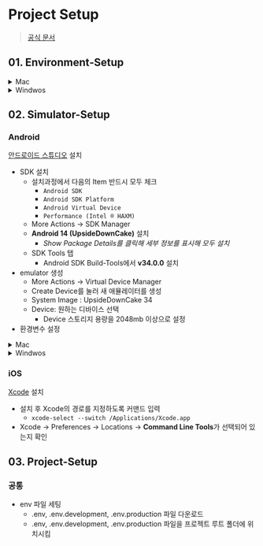 # Project Setup

> [공식 문서](https://reactnative.dev/docs/environment-setup?os=macos&platform=android)

## 01. Environment‐Setup

<details>
<summary>Mac</summary>

### 공통
- Node.js 설치
  - `brew install node`
- watchman 설치
  - `brew install watchman`

### Android
- OpenJDK 설치
  - `brew tap homebrew/cask-versions && brew install --cask zulu17`
- JAVA_HOME 환경변수 설정

```
echo 'export JAVA_HOME=/Library/Java/JavaVirtualMachines/zulu-17.jdk/Contents/Home' >> ~/.zshrc
source ~/.zshrc
```

### iOS
- CocoaPods 설치
  - `sudo gem install cocoapods`
 
---

</details>
<details>
<summary>Windwos</summary>

### 공통
- Chocolaty 설치
  - 관리자 권한으로 Powershell을 실행하고 다음의 커맨드 실행하여 설치
```
Set-ExecutionPolicy Bypass -Scope Process -Force; [System.Net.ServicePointManager]::SecurityProtocol = [System.Net.ServicePointManager]::SecurityProtocol -bor 3072; iex ((New-Object System.Net.WebClient).DownloadString('https://community.chocolatey.org/install.ps1'))
```

- Node.js 설치
  - `choco install node`
- watchman 설치
  - `choco install watchman`

### Android
- OpenJDK 설치
  - `choco install -y nodejs-lts microsoft-openjdk17`
- JAVA_HOME 환경변수 설정
  - `Chocolaty`로 설치한 경우 자동 설정

</details>

## 02. Simulator-Setup

### Android

[안드로이드 스튜디오](https://developer.android.com/studio) 설치
- SDK 설치
  - 설치과정에서 다음의 Item 반드시 모두 체크
    - `Android SDK`
    - `Android SDK Platform`
    - `Android Virtual Device`
    - `Performance (Intel ® HAXM)`
  - More Actions → SDK Manager
  - **Android 14 (UpsideDownCake)** 설치
    - _Show Package Details를 클릭해 세부 정보를 표시해 모두 설치_
  - SDK Tools 탭
    - Android SDK Build-Tools에서 **v34.0.0** 설치
- emulator 생성
  - More Actions → Virtual Device Manager
  - Create Device를 눌러 새 애뮬레이터를 생성
  - System Image : UpsideDownCake 34
  - Device: 원하는 디바이스 선택
    - Device 스토리지 용량을 2048mb 이상으로 설정
- 환경변수 설정
<details>
<summary>Mac</summary>

- ANDROID_HOME 환경 변수 설정

```
vi ~/.zshrc
```

```
export ANDROID_HOME=$HOME/Library/Android/sdk
export PATH=$PATH:$ANDROID_HOME/emulator
export PATH=$PATH:$ANDROID_HOME/platform-tools
```

```
source ~/.zshrc
```

</details>
<details>
<summary>Windwos</summary>

- ANDROID_HOME 환경 변수 설정
  - 환경변수에 다음과 같이 추가
    - 이름 : `ANDROID_HOME`
    - 값 : `C:\Users\사용자명\AppData\Local\Android\Sdk`
- Path에 platform-tools 추가
  - Path 변수에 다음과 같은 값 추가
  - `C:\Users\사용자명\AppData\Local\Android\Sdk\platform-tools`

</details>


### iOS

[Xcode](https://developer.apple.com/xcode) 설치

- 설치 후 Xcode의 경로를 지정하도록 커맨드 입력
  - `xcode-select --switch /Applications/Xcode.app`
- Xcode → Preferences → Locations → **Command Line Tools**가 선택되어 있는지 확인

## 03. Project-Setup

### 공통
- env 파일 세팅
  - .env, .env.development, .env.production 파일 다운로드 
  - .env, .env.development, .env.production 파일을 프로젝트 루트 폴더에 위치시킴
